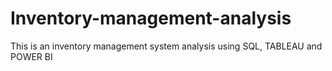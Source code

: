 # Inventory-management-analysis
This is an inventory management system analysis using SQL, TABLEAU and POWER BI
